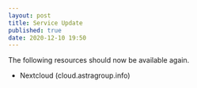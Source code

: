 ```yaml
---
layout: post
title: Service Update
published: true
date: 2020-12-10 19:50
---
```

The following resources should now be available again.
 - Nextcloud (cloud.astragroup.info)


